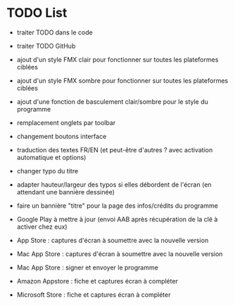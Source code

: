 # TODO List

* traiter TODO dans le code
* traiter TODO GitHub

* ajout d'un style FMX clair pour fonctionner sur toutes les plateformes ciblées
* ajout d'un style FMX sombre pour fonctionner sur toutes les plateformes ciblées
* ajout d'une fonction de basculement clair/sombre pour le style du programme
* remplacement onglets par toolbar
* changement boutons interface
* traduction des textes FR/EN (et peut-être d'autres ? avec activation automatique et options)

* changer typo du titre
* adapter hauteur/largeur des typos si elles débordent de l'écran (en attendant une bannière dessinée)
* faire un bannière "titre" pour la page des infos/crédits du programme

* Google Play à mettre à jour (envoi AAB après récupération de la clé à activer chez eux)
* App Store : captures d'écran à soumettre avec la nouvelle version
* Mac App Store : captures d'écran à soumettre avec la nouvelle version
* Mac App Store : signer et envoyer le programme
* Amazon Appstore : fiche et captures écran à compléter
* Microsoft Store : fiche et captures écran à compléter
